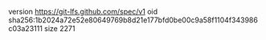 version https://git-lfs.github.com/spec/v1
oid sha256:1b2024a72e52e80649769b8d21e177bfd0be00c9a58f1104f343986c03a23111
size 2271
